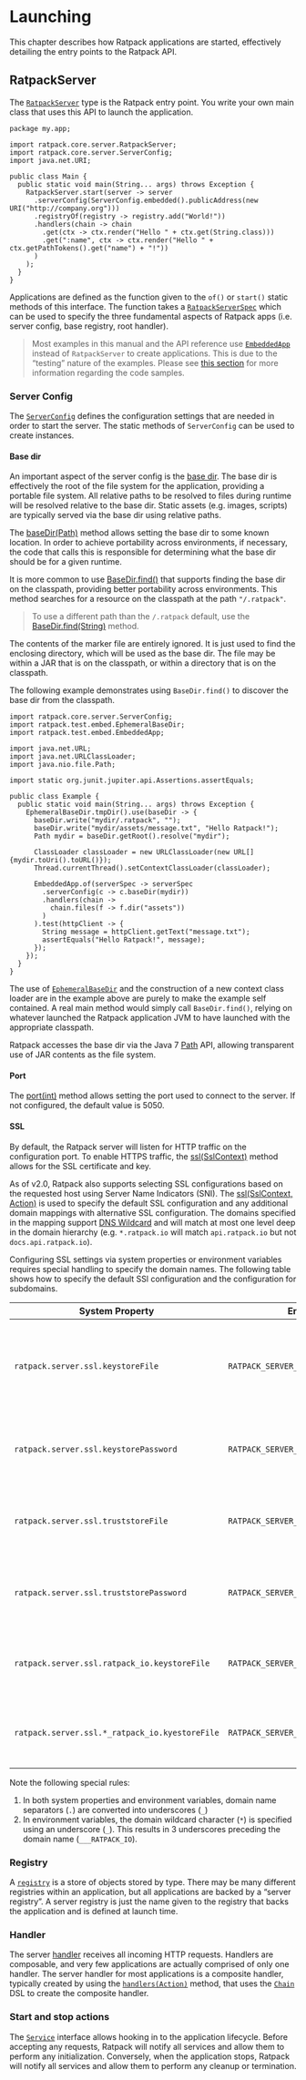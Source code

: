 # Launching

This chapter describes how Ratpack applications are started, effectively detailing the entry points to the Ratpack API.

## RatpackServer

The [`RatpackServer`](api/ratpack/core/server/RatpackServer.html) type is the Ratpack entry point.
You write your own main class that uses this API to launch the application.
 
```language-java hello-world
package my.app;

import ratpack.core.server.RatpackServer;
import ratpack.core.server.ServerConfig;
import java.net.URI;

public class Main {
  public static void main(String... args) throws Exception {
    RatpackServer.start(server -> server
      .serverConfig(ServerConfig.embedded().publicAddress(new URI("http://company.org")))
      .registryOf(registry -> registry.add("World!"))
      .handlers(chain -> chain
        .get(ctx -> ctx.render("Hello " + ctx.get(String.class)))
        .get(":name", ctx -> ctx.render("Hello " + ctx.getPathTokens().get("name") + "!"))     
      )
    );
  }
}
```

Applications are defined as the function given to the `of()` or `start()` static methods of this interface.
The function takes a [`RatpackServerSpec`](api/ratpack/core/server/RatpackServerSpec.html) which can be used to specify the three fundamental aspects of Ratpack apps (i.e. server config, base registry, root handler).

> Most examples in this manual and the API reference use [`EmbeddedApp`](api/ratpack/test/embed/EmbeddedApp.html) instead of `RatpackServer` to create applications.
> This is due to the “testing” nature of the examples.
> Please see [this section](intro.html#code_samples) for more information regarding the code samples.

### Server Config

The [`ServerConfig`](api/ratpack/core/server/ServerConfig.html) defines the configuration settings that are needed in order to start the server.
The static methods of `ServerConfig` can be used to create instances.
 
#### Base dir

An important aspect of the server config is the [base dir](api/ratpack/core/server/ServerConfig.html#getBaseDir%28%29).
The base dir is effectively the root of the file system for the application, providing a portable file system.
All relative paths to be resolved to files during runtime will be resolved relative to the base dir.
Static assets (e.g. images, scripts) are typically served via the base dir using relative paths.
 
The [baseDir(Path)](api/ratpack/core/server/ServerConfigBuilder.html#baseDir%28java.nio.file.Path%29) method allows setting the base dir to some known location.
In order to achieve portability across environments, if necessary, the code that calls this is responsible for determining what the base dir should be for a given runtime.

It is more common to use [BaseDir.find()](api/ratpack/core/server/BaseDir.html#find%28%29) that supports finding the base dir on the classpath, providing better portability across environments.
This method searches for a resource on the classpath at the path `"/.ratpack"`. 

> To use a different path than the `/.ratpack` default, use the [BaseDir.find(String)](api/ratpack/core/server/BaseDir.html#find%28java.lang.String%29) method.

The contents of the marker file are entirely ignored.
It is just used to find the enclosing directory, which will be used as the base dir.
The file may be within a JAR that is on the classpath, or within a directory that is on the classpath.

The following example demonstrates using `BaseDir.find()` to discover the base dir from the classpath.

```language-java
import ratpack.core.server.ServerConfig;
import ratpack.test.embed.EphemeralBaseDir;
import ratpack.test.embed.EmbeddedApp;

import java.net.URL;
import java.net.URLClassLoader;
import java.nio.file.Path;

import static org.junit.jupiter.api.Assertions.assertEquals;

public class Example {
  public static void main(String... args) throws Exception {
    EphemeralBaseDir.tmpDir().use(baseDir -> {
      baseDir.write("mydir/.ratpack", "");
      baseDir.write("mydir/assets/message.txt", "Hello Ratpack!");
      Path mydir = baseDir.getRoot().resolve("mydir");

      ClassLoader classLoader = new URLClassLoader(new URL[]{mydir.toUri().toURL()});
      Thread.currentThread().setContextClassLoader(classLoader);

      EmbeddedApp.of(serverSpec -> serverSpec
        .serverConfig(c -> c.baseDir(mydir))
        .handlers(chain ->
          chain.files(f -> f.dir("assets"))
        )
      ).test(httpClient -> {
        String message = httpClient.getText("message.txt");
        assertEquals("Hello Ratpack!", message);
      });
    });
  }
}
```

The use of [`EphemeralBaseDir`](api/ratpack/test/embed/EphemeralBaseDir.html) and the construction of a new context class loader are in the example above are purely to make the example self contained.
A real main method would simply call `BaseDir.find()`, relying on whatever launched the Ratpack application JVM to have launched with the appropriate classpath.

Ratpack accesses the base dir via the Java 7 [Path](http://docs.oracle.com/javase/8/docs/api/java/nio/file/Path.html) API,
allowing transparent use of JAR contents as the file system.

#### Port

The [port(int)](api/ratpack/core/server/ServerConfigBuilder.html#port%28int%29) method allows setting the port used to connect to the server.
If not configured, the default value is 5050.

#### SSL

By default, the Ratpack server will listen for HTTP traffic on the configuration port.
To enable HTTPS traffic, the [ssl(SslContext)](api/ratpack/core/server/ServerConfigBuilder.html#ssl%28io.netty.handler.ssl.SslContext%29) method allows for the SSL certificate and key.

As of v2.0, Ratpack also supports selecting SSL configurations based on the requested host using Server Name Indicators (SNI).
The [ssl(SslContext, Action)](api/ratpack/core/server/ServerConfigBuilder.html#ssl%28io.netty.handler.ssl.SslContext,ratpack.func.Action%29) is used to specify the default SSL configuration and any additional domain mappings with alternative SSL configuration.
The domains specified in the mapping support [DNS Wildcard](https://tools.ietf.org/search/rfc6125#section-6.4) and will match at most one level deep in the domain hierarchy (e.g. `*.ratpack.io` will match `api.ratpack.io` but not `docs.api.ratpack.io`).

Configuring SSL settings via system properties or environment variables requires special handling to specify the domain names.
The following table shows how to specify the default SSl configuration and the configuration for subdomains.

| System Property                                | Environment Variable                             | Description                                                                     |
|------------------------------------------------|--------------------------------------------------|---------------------------------------------------------------------------------|
| `ratpack.server.ssl.keystoreFile`              | `RATPACK_SERVER__SSL__KEYSTORE_FILE`             | Specifies the path to the JKS containing the server certificate and private key |
| `ratpack.server.ssl.keystorePassword`          | `RATPACK_SERVER__SSL__KEYSTORE_PASSWORD`         | Specifies the password for the keystore JKS                                     |
| `ratpack.server.ssl.truststoreFile`            | `RATPACK_SERVER__SSL__TRUSTSTORE_FILE`           | Specifies the path to the JKS containing the trusted certificates               |
| `ratpack.server.ssl.truststorePassword`        | `RATPACK_SERVER__SSL__TRUSTSTORE_PASSWORD`       | Specifies the password for the truststore JKS                                   |
| `ratpack.server.ssl.ratpack_io.keystoreFile`   | `RATPACK_SERVER__SSL__RATPACK_IO__KEYSTORE_FILE` | Specifies the path to the keystore for the domain `ratpack.io`                  |
| `ratpack.server.ssl.*_ratpack_io.kyestoreFile` | `RATPACK_SERVER__SSL___RATPACK_IO_KEYSTORE_FILE` | Specifies the path to the keystore for the domain `*.ratpack.io`                |

Note the following special rules:

1. In both system properties and environment variables, domain name separators (`.`) are converted into underscores (`_`)
2. In environment variables, the domain wildcard character (`*`) is specified using an underscore (`_`). This results in 3 underscores preceding the domain name (`___RATPACK_IO`).

### Registry

A [`registry`](api/ratpack/exec/registry/Registry.html) is a store of objects stored by type.
There may be many different registries within an application, but all applications are backed by a “server registry”.
A server registry is just the name given to the registry that backs the application and is defined at launch time.

### Handler

The server [handler](handlers.html) receives all incoming HTTP requests.
Handlers are composable, and very few applications are actually comprised of only one handler.
The server handler for most applications is a composite handler, typically created by using the [`handlers(Action)`](api/ratpack/core/server/RatpackServerSpec.html#handlers%28ratpack.func.Action%29) method,
that uses the [`Chain`](api/ratpack/core/handling/Chain.html) DSL to create the composite handler.

### Start and stop actions

The [`Service`](api/ratpack/core/service/Service.html) interface allows hooking in to the application lifecycle.
Before accepting any requests, Ratpack will notify all services and allow them to perform any initialization.
Conversely, when the application stops, Ratpack will notify all services and allow them to perform any cleanup or termination. 
